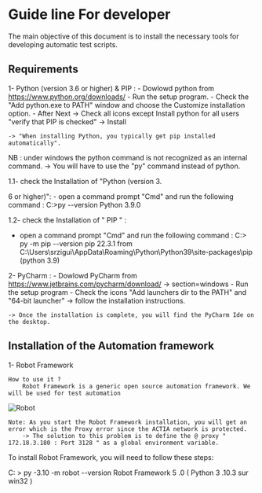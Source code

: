 # Guide line For developer
The main objective of this document is to install the necessary tools for developing automatic test scripts.


## Requirements

1- Python (version 3.6 or higher) & PIP :
    - Dowlowd python from https://www.python.org/downloads/
    - Run the setup program.
    - Check the "Add python.exe to PATH" window and choose the Customize installation option.
    - After Next -> Check all icons except Install python for all users "verify that PIP is checked" -> Install

    -> "When installing Python, you typically get pip installed automatically".


NB : under windows the python command is not recognized as an internal command.
    -> You will have to use the "py" command instead of python.


1.1- check the Installation of "Python (version 3.

6 or higher)": 
    - open a command prompt "Cmd" and run the following command :
        C:\>py --version
        Python 3.9.0

1.2- check the Installation of " PIP " :
- open a command prompt "Cmd" and run the following command :
    C:\> py -m pip --version
    pip 22.3.1 from C:\Users\srzigui\AppData\Roaming\Python\Python39\site-packages\pip (python 3.9)


2- PyCharm : 
    - Dowlowd PyCharm from https://www.jetbrains.com/pycharm/download/ -> section=windows
    - Run the setup program 
    - Check the icons "Add launchers dir to the PATH" and "64-bit launcher" -> follow the installation instructions.

    -> Once the installation is complete, you will find the PyCharm Ide on the desktop. 
    

## Installation of the Automation framework

1- Robot Framework 

    How to use it ?
        Robot Framework is a generic open source automation framework. We will be used for test automation 
   ![Robot](https://user-images.githubusercontent.com/113591126/211787530-9f7381b0-b89d-4d3d-99d3-9719b75547fb.PNG)
    

    Note: As you start the Robot Framework installation, you will get an error which is the Proxy error since the ACTIA network is protected.
        -> The solution to this problem is to define the @ proxy " 172.18.3.180 : Port 3128 " as a global environment variable.



To install Robot Framework, you will need to follow these steps: 


C: \> py -3.10 -m robot --version 
Robot Framework 5 .0 ( Python 3 .10.3 sur win32 )
